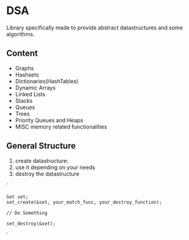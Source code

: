 # DSA

Library specifically made to provide abstract datastructures and some algorithms.

## Content

-   Graphs
-   Hashsets
-   Dictionaries(HashTables)
-   Dynamic Arrays
-   Linked Lists
-   Stacks
-   Queues
-   Trees
-   Priority Queues and Heaps
-   MISC memory related functionalities

## General Structure

1. create datastructure:
2. use it depending on your needs
3. destroy the datastructure

`

    Set set;
    set_create(&set, your_match_func, your_destroy_function);

    // Do Something

    set_destroy(&set);


`
